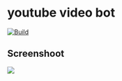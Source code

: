 # youtube video bot

[![Build](https://img.shields.io/badge/Supported_OS-Linux-orange.svg)]()

## Screenshoot

<img src="https://www.github.com/Ch33chOficial/youbot/tree/main/img%2F20201210_130918.jpg">